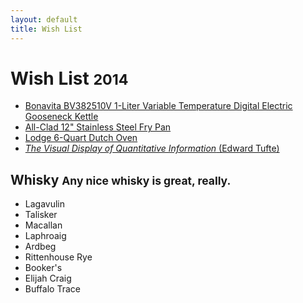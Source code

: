 ```yaml
---
layout: default
title: Wish List
---
```


<div class="page-header">
  <h1>Wish List <small>2014</small></h1>
</div>

- [Bonavita BV382510V 1-Liter Variable Temperature Digital Electric Gooseneck Kettle][4]
- [All-Clad 12" Stainless Steel Fry Pan][2]
- [Lodge 6-Quart Dutch Oven][1]
- [_The Visual Display of Quantitative Information_ (Edward Tufte)][3]

<div class="page-header">
  <h2>Whisky <small>Any nice whisky is great, really.</small></h2>
</div>

- Lagavulin
- Talisker
- Macallan
- Laphroaig
- Ardbeg
- Rittenhouse Rye
- Booker's
- Elijah Craig
- Buffalo Trace

[1]: http://www.amazon.ca/Lodge-EC6D43-Color-6-Quart-Island/dp/B000N501BK/
[2]: http://www.amazon.ca/All-Clad-Tri-Ply-Stainless-Steel-Frying/dp/B00FUF5K8W/
[3]: http://www.amazon.ca/Visual-Display-Quantitative-Information-2nd/dp/0961392142/
[4]: http://www.amazon.ca/Bonavita-BV382510V-Variable-Temperature-Gooseneck/dp/B005YR0F40/
